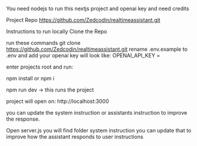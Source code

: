 You need nodejs to run this nextjs project and openai key and need credits

Project Repo
https://github.com/Zedcodin/realtimeassistant.git

Instructions to run locally
Clone the Repo

run these commands
git clone https://github.com/Zedcodin/realtimeassistant.git
rename .env.example to .env and add your openai key will look like:
OPENAI_API_KEY = <key>

enter projects root and run:

npm install or npm i

npm run dev  -> this runs the project

project will open on:
http://localhost:3000


you can update the system instruction or assistants instruction to improve the response. 

Open server.js you will find folder system instruction you can update that to improve how the assistant responds to user instructions